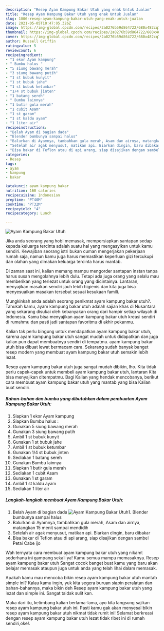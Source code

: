```yaml
---
description: "Resep Ayam Kampung Bakar Utuh yang enak Untuk Jualan"
title: "Resep Ayam Kampung Bakar Utuh yang enak Untuk Jualan"
slug: 1006-resep-ayam-kampung-bakar-utuh-yang-enak-untuk-jualan
date: 2021-05-05T10:47:05.326Z
image: https://img-global.cpcdn.com/recipes/2a0276b59d864722/680x482cq70/ayam-kampung-bakar-utuh-foto-resep-utama.jpg
thumbnail: https://img-global.cpcdn.com/recipes/2a0276b59d864722/680x482cq70/ayam-kampung-bakar-utuh-foto-resep-utama.jpg
cover: https://img-global.cpcdn.com/recipes/2a0276b59d864722/680x482cq70/ayam-kampung-bakar-utuh-foto-resep-utama.jpg
author: Russell Griffin
ratingvalue: 5
reviewcount: 6
recipeingredient:
- "1 ekor Ayam kampung"
- " Bumbu halus "
- "5 siung bawang merah"
- "3 siung bawang putih"
- "1 st bubuk kunyit"
- "1 st bubuk jahe"
- "1 st bubuk ketumbar"
- "1/4 st bubuk jinten"
- "1 batang sereh"
- " Bumbu lainnya"
- "1 butir gula merah"
- "1 cubit Asam"
- "1 st garam"
- "1 st kaldu ayam"
- "1 liter air"
recipeinstructions:
- "Belah Ayam di bagian dada"
- "Blender bumbunya sampai halus"
- "Balurkan di Ayamnya, tambahkan gula merah, Asam dan airnya, matangkan 15 menit sampai mendidih"
- "Setelah air agak menyusut, matikan api. Biarkan dingin, baru dibakar"
- "Bisa bakar di Teflon atau di api arang, siap disajikan dengan sambel Petai Cabe ijo"
categories:
- Resep
tags:
- ayam
- kampung
- bakar

katakunci: ayam kampung bakar 
nutrition: 160 calories
recipecuisine: Indonesian
preptime: "PT40M"
cooktime: "PT32M"
recipeyield: "4"
recipecategory: Lunch

---
```



![Ayam Kampung Bakar Utuh](https://img-global.cpcdn.com/recipes/2a0276b59d864722/680x482cq70/ayam-kampung-bakar-utuh-foto-resep-utama.jpg)

Jika anda seorang yang hobi memasak, mempersiapkan santapan sedap kepada keluarga tercinta adalah suatu hal yang mengasyikan untuk kamu sendiri. Kewajiban seorang istri bukan cuman mengerjakan pekerjaan rumah saja, namun kamu juga harus memastikan keperluan gizi tercukupi dan olahan yang dimakan keluarga tercinta harus mantab.

Di zaman  saat ini, kalian memang mampu mengorder santapan instan tanpa harus susah mengolahnya lebih dulu. Tetapi ada juga orang yang selalu mau memberikan yang terlezat untuk orang yang dicintainya. Lantaran, menyajikan masakan sendiri jauh lebih higienis dan kita juga bisa menyesuaikan masakan tersebut sesuai kesukaan famili. 



Mungkinkah anda adalah seorang penikmat ayam kampung bakar utuh?. Tahukah kamu, ayam kampung bakar utuh adalah sajian khas di Nusantara yang sekarang disukai oleh kebanyakan orang dari hampir setiap wilayah di Indonesia. Kamu bisa menyajikan ayam kampung bakar utuh kreasi sendiri di rumahmu dan pasti jadi santapan favoritmu di akhir pekanmu.

Kalian tak perlu bingung untuk mendapatkan ayam kampung bakar utuh, karena ayam kampung bakar utuh sangat mudah untuk didapatkan dan juga kalian pun dapat membuatnya sendiri di tempatmu. ayam kampung bakar utuh bisa dibuat lewat bermacam cara. Sekarang sudah banyak banget resep modern yang membuat ayam kampung bakar utuh semakin lebih lezat.

Resep ayam kampung bakar utuh juga sangat mudah dibikin, lho. Kita tidak perlu capek-capek untuk membeli ayam kampung bakar utuh, lantaran Kita bisa menyajikan ditempatmu. Bagi Kalian yang hendak mencobanya, berikut cara membuat ayam kampung bakar utuh yang mantab yang bisa Kalian buat sendiri.

<!--inarticleads1-->

##### Bahan-bahan dan bumbu yang dibutuhkan dalam pembuatan Ayam Kampung Bakar Utuh:

1. Siapkan 1 ekor Ayam kampung
1. Siapkan  Bumbu halus :
1. Gunakan 5 siung bawang merah
1. Gunakan 3 siung bawang putih
1. Ambil 1 st bubuk kunyit
1. Gunakan 1 st bubuk jahe
1. Ambil 1 st bubuk ketumbar
1. Gunakan 1/4 st bubuk jinten
1. Sediakan 1 batang sereh
1. Gunakan  Bumbu lainnya
1. Siapkan 1 butir gula merah
1. Sediakan 1 cubit Asam
1. Gunakan 1 st garam
1. Ambil 1 st kaldu ayam
1. Sediakan 1 liter air




<!--inarticleads2-->

##### Langkah-langkah membuat Ayam Kampung Bakar Utuh:

1. Belah Ayam di bagian dada
<img src="https://img-global.cpcdn.com/steps/79183ffa255f1f97/160x128cq70/ayam-kampung-bakar-utuh-langkah-memasak-1-foto.jpg" alt="Ayam Kampung Bakar Utuh">1. Blender bumbunya sampai halus
1. Balurkan di Ayamnya, tambahkan gula merah, Asam dan airnya, matangkan 15 menit sampai mendidih
1. Setelah air agak menyusut, matikan api. Biarkan dingin, baru dibakar
1. Bisa bakar di Teflon atau di api arang, siap disajikan dengan sambel Petai Cabe ijo




Wah ternyata cara membuat ayam kampung bakar utuh yang nikamt sederhana ini gampang sekali ya! Kamu semua mampu memasaknya. Resep ayam kampung bakar utuh Sangat cocok banget buat kamu yang baru akan belajar memasak ataupun juga untuk anda yang telah lihai dalam memasak.

Apakah kamu mau mencoba bikin resep ayam kampung bakar utuh mantab simple ini? Kalau kamu ingin, yuk kita segera buruan siapin peralatan dan bahan-bahannya, maka bikin deh Resep ayam kampung bakar utuh yang lezat dan simple ini. Sangat taidak sulit kan. 

Maka dari itu, ketimbang kalian berlama-lama, ayo kita langsung sajikan resep ayam kampung bakar utuh ini. Pasti kamu gak akan menyesal bikin resep ayam kampung bakar utuh nikmat tidak rumit ini! Selamat berkreasi dengan resep ayam kampung bakar utuh lezat tidak ribet ini di rumah sendiri,oke!.

